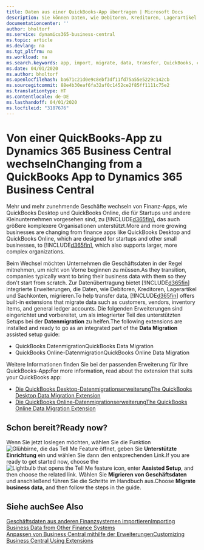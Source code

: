 ```yaml
---
title: Daten aus einer QuickBooks-App übertragen | Microsoft Docs
description: Sie können Daten, wie Debitoren, Kreditoren, Lagerartikel und Sachkonten aus QuickBooks-Apps auf Business Central migrieren.
documentationcenter: ''
author: bholtorf
ms.service: dynamics365-business-central
ms.topic: article
ms.devlang: na
ms.tgt_pltfrm: na
ms.workload: na
ms.search.keywords: app, import, migrate, data, transfer, QuickBooks, customize
ms.date: 04/01/2020
ms.author: bholtorf
ms.openlocfilehash: ba671c21d0e9c8ebf3df11fd75a55e5229c142cb
ms.sourcegitcommit: 88e4b30eaf6fa32af0c1452ce2f85ff1111c75e2
ms.translationtype: HT
ms.contentlocale: de-DE
ms.lasthandoff: 04/01/2020
ms.locfileid: "3187676"
---
```

# <a name="changing-from-a-quickbooks-app-to-dynamics-365-business-central"></a><span data-ttu-id="01c7c-103">Von einer QuickBooks-App zu Dynamics 365 Business Central wechseln</span><span class="sxs-lookup"><span data-stu-id="01c7c-103">Changing from a QuickBooks App to Dynamics 365 Business Central</span></span>
<span data-ttu-id="01c7c-104">Mehr und mehr zunehmende Geschäfte wechseln von Finanz-Apps, wie QuickBooks Desktop und QuickBooks Online, die für Startups und andere Kleinunternehmen vorgesehen sind, zu [!INCLUDE[d365fin](includes/d365fin_md.md)], das auch größere komplexere Organisationen unterstützt.</span><span class="sxs-lookup"><span data-stu-id="01c7c-104">More and more growing businesses are changing from finance apps like QuickBooks Desktop and QuickBooks Online, which are designed for startups and other small businesses, to [!INCLUDE[d365fin](includes/d365fin_md.md)], which also supports larger, more complex organizations.</span></span> 

<span data-ttu-id="01c7c-105">Beim Wechsel möchten Unternehmen die Geschäftsdaten in der Regel mitnehmen, um nicht von Vorne beginnen zu müssen.</span><span class="sxs-lookup"><span data-stu-id="01c7c-105">As they transition, companies typically want to bring their business data with them so they don't start from scratch.</span></span> <span data-ttu-id="01c7c-106">Zur Datenübertragung bietet [!INCLUDE[d365fin](includes/d365fin_md.md)] integrierte Erweiterungen, die Daten, wie Debitoren, Kreditoren, Lagerartikel und Sachkonten, migrieren.</span><span class="sxs-lookup"><span data-stu-id="01c7c-106">To help transfer data, [!INCLUDE[d365fin](includes/d365fin_md.md)] offers built-in extensions that migrate data such as customers, vendors, inventory items, and general ledger accounts.</span></span> <span data-ttu-id="01c7c-107">Die folgenden Erweiterungen sind eingerichtet und vorbereitet, um als integrierter Teil des unterstützten Setups bei der **Datenmigration** zu helfen.</span><span class="sxs-lookup"><span data-stu-id="01c7c-107">The following extensions are installed and ready to go as an integrated part of the **Data Migration** assisted setup guide:</span></span>

* <span data-ttu-id="01c7c-108">QuickBooks Datenmigration</span><span class="sxs-lookup"><span data-stu-id="01c7c-108">QuickBooks Data Migration</span></span> 
* <span data-ttu-id="01c7c-109">QuickBooks Online-Datenmigration</span><span class="sxs-lookup"><span data-stu-id="01c7c-109">QuickBooks Online Data Migration</span></span>

<span data-ttu-id="01c7c-110">Weitere Informationen finden Sie bei der passenden Erweiterung für Ihre QuickBooks-App:</span><span class="sxs-lookup"><span data-stu-id="01c7c-110">For more information, read about the extension that suits your QuickBooks app:</span></span>   

* [<span data-ttu-id="01c7c-111">Die QuickBooks Desktop-Datenmigrationserweiterung</span><span class="sxs-lookup"><span data-stu-id="01c7c-111">The QuickBooks Desktop Data Migration Extension</span></span>](ui-extensions-quickbooks-data-migration.md)
* [<span data-ttu-id="01c7c-112">Die QuickBooks Online-Datenmigrationserweiterung</span><span class="sxs-lookup"><span data-stu-id="01c7c-112">The QuickBooks Online Data Migration Extension</span></span>](ui-extensions-quickbooks-online-data-migration.md)

## <a name="ready-now"></a><span data-ttu-id="01c7c-113">Schon bereit?</span><span class="sxs-lookup"><span data-stu-id="01c7c-113">Ready now?</span></span>
<span data-ttu-id="01c7c-114">Wenn Sie jetzt loslegen möchten, wählen Sie die Funktion ![Glühbirne, die das Tell Me Feature](media/ui-search/search_small.png "Sagen Sie mir, was Sie tun wollen") öffnet, geben Sie **Unterstützte Einrichtung** ein und wählen Sie dann den entsprechenden Link.</span><span class="sxs-lookup"><span data-stu-id="01c7c-114">If you are ready to get started now, choose the ![Lightbulb that opens the Tell Me feature](media/ui-search/search_small.png "Tell me what you want to do") icon, enter **Assisted Setup**, and then choose the related link.</span></span> <span data-ttu-id="01c7c-115">Wählen Sie **Migrieren von Geschäftsdaten** und anschließend führen Sie die Schritte im Handbuch aus.</span><span class="sxs-lookup"><span data-stu-id="01c7c-115">Choose **Migrate business data**, and then follow the steps in the guide.</span></span>

## <a name="see-also"></a><span data-ttu-id="01c7c-116">Siehe auch</span><span class="sxs-lookup"><span data-stu-id="01c7c-116">See Also</span></span>
[<span data-ttu-id="01c7c-117">Geschäftsdaten aus anderen Finanzsystemen importieren</span><span class="sxs-lookup"><span data-stu-id="01c7c-117">Importing Business Data from Other Finance Systems</span></span>](across-import-data-configuration-packages.md)  
[<span data-ttu-id="01c7c-118">Anpassen von Business Central mithilfe der Erweiterungen</span><span class="sxs-lookup"><span data-stu-id="01c7c-118">Customizing Business Central Using Extensions</span></span>](ui-extensions.md)   
